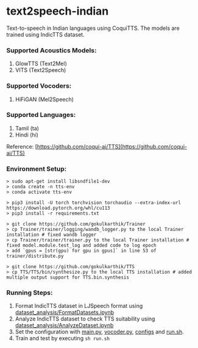 # text2speech-indian

Text-to-speech in Indian languages using CoquiTTS. The models are trained using IndicTTS dataset.

### Supported Acoustics Models:
1. GlowTTS (Text2Mel)
2. VITS (Text2Speech)

### Supported Vocoders:
1. HiFiGAN (Mel2Speech)

### Supported Languages:
1. Tamil (ta)
2. Hindi (hi)

Reference: [https://github.com/coqui-ai/TTS](https://github.com/coqui-ai/TTS)

### Environment Setup:
```
> sudo apt-get install libsndfile1-dev
> conda create -n tts-env
> conda activate tts-env

> pip3 install -U torch torchvision torchaudio --extra-index-url https://download.pytorch.org/whl/cu113
> pip3 install -r requirements.txt

> git clone https://github.com/gokulkarthik/Trainer 
> cp Trainer/trainer/logging/wandb_logger.py to the local Trainer installation # fixed wandb logger
> cp Trainer/trainer/trainer.py to the local Trainer installation # fixed model.module.test_log and added code to log epoch 
> add `gpus = [str(gpu) for gpu in gpus]` in line 53 of trainer/distribute.py

> git clone https://github.com/gokulkarthik/TTS 
> cp TTS/TTS/bin/synthesize.py to the local TTS installation # added multiple output support for TTS.bin.synthesis
```

### Running Steps:
1. Format IndicTTS dataset in LJSpeech format using [dataset_analysis/FormatDatasets.ipynb](./dataset_analysis/FormatDatasets.ipynb)
2. Analyze IndicTTS dataset to check TTS suitability using [dataset_analysis/AnalyzeDataset.ipynb](./dataset_analysis/AnalyzeDataset.ipynb)
3. Set the configuration with [main.py](./main.py), [vocoder.py](./vocoder.py), [configs](./configs) and [run.sh](./run.sh).
4. Train and test by executing `sh run.sh`